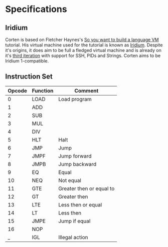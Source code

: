 # Specifications

## Iridium

Corten is based on Fletcher Haynes's [So you want to build a language VM](https://blog.subnetzero.io/post/building-language-vm-part-01/) tutorial. His virtual machine used for the tutorial is known as [Iridium](https://github.com/fhaynes/iridium). Despite it's origins, it does aim to be full a fledged virtual machine and is already on it's [third iteration](https://gitlab.com/fletchercp/iridium3) with support for SSH, PIDs and Strings. Corten aims to be Iridium 1-compatible.

## Instruction Set 

| Opcode | Function | Comment |
| --- | --- | --- |
| 0 | LOAD | Load program |
| 1 | ADD |
| 2 | SUB |
| 3 | MUL |
| 4 | DIV |
| 5 | HLT | Halt |
| 6 | JMP | Jump |
| 7 | JMPF | Jump forward |
| 8 | JMPB | Jump backward |
| 9 | EQ | Equal |
| 10 | NEQ | Not equal |
| 11 | GTE | Greater then or equal to |
| 12 | GT | Greater then |
| 13 | LTE | Less then or equal |
| 14 | LT | Less then
| 15 | JMPE | Jump if equal |
| 16 | NOP |
| _ | IGL | Illegal action |